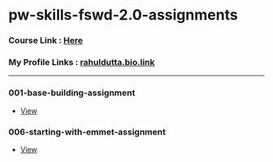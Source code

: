 # pw-skills-fswd-2.0-assignments
### Course Link : [Here](https://pwskills.com/course/Full-Stack-web-development-2.0)

### My Profile Links : [rahuldutta.bio.link](https://rahuldutta.bio.link)

---

<!-- ### 000-pdf-assignments
- [View](https://github.com/irahuldutta02/pw-skills-fswd-2.0-assignments/tree/main/000-pdf-assignments) -->

### 001-base-building-assignment
- [View](https://github.com/irahuldutta02/pw-skills-fswd-2.0-assignments/tree/main/001-base-building-assignment)

### 006-starting-with-emmet-assignment
- [View](https://github.com/irahuldutta02/pw-skills-fswd-2.0-assignments/tree/main/006-starting-with-emmet-assignment)


<!-- ### 000-pdf-assignments
- using `HTML5`
- [Code](https://github.com/irahuldutta02/pw-skills-fswd-2.0-assignments/tree/main/000-pdf-assignments)
- [Live](https://irahuldutta02.github.io/pw-skills-fswd-2.0-assignments/001/index.html)
- [Download](https://minhaskamal.github.io/DownGit/#/home?url=https://github.com/irahuldutta02/pw-skills-fswd-2.0-assignments/tree/main/000-pdf-assignments) -->